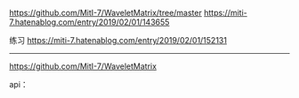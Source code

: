 https://github.com/MitI-7/WaveletMatrix/tree/master
https://miti-7.hatenablog.com/entry/2019/02/01/143655

练习
https://miti-7.hatenablog.com/entry/2019/02/01/152131

---

https://github.com/MitI-7/WaveletMatrix

api：
